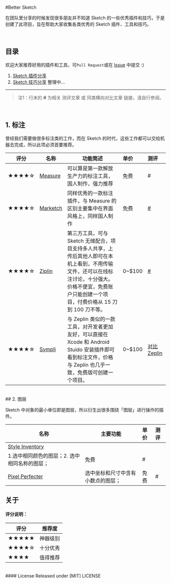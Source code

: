 
#Better Sketch

在团队里分享的时候发现很多朋友并不知道 Sketch 的一些优秀插件和技巧，于是创建了此项目，旨在帮助大家收集各类优秀的 Sketch 插件、工具和技巧。

<br>

## 目录

欢迎大家推荐好用的插件和工具，可`Pull Request`或在 [Issue] 中提交 :)

1. [Sketch 插件分享](./README.md)
2. [Sketch 技巧分享](./Sketch-Tips-Tricks.md) 整理中...

---
>注1：行末的 **#** 为相关 测评文章 或 同类横向对比文章 链接，请自行参阅。  

<br>

## 1. 标注

曾经我们需要做很多标注类的工作，而在 Sketch 的时代，这些工作都可以交给机器去完成，所以此项必须首要推荐。

| 评分    | 名称                                       | 功能简述                                     | 单价     | 测评                                       |
| ----- | ---------------------------------------- | ---------------------------------------- | :----- | :--------------------------------------- |
| ★★★★☆ | [Measure](http://utom.design/measure/)   | 可以算是第一款解放生产力的标注工具，国人制作，强力推荐              | 免费     | #                                        |
| ★★★★☆ | [Marketch](https://github.com/tudou527/marketch) | 同样优秀的一款标注插件，与 Measure 的区别主要集中在界面风格上，同样国人制作 | 免费     | [#](https://www.macstories.net/reviews/1password-4-for-mac-review/) |
| ★★★★☆ | [Ziplin](https://zeplin.io/)             | 第三方工具，可与 Sketch 无缝配合，项目支持多人共享，上传后其他人即可在本机上看到，不用传输文件，还可以在线标注讨论，十分强大。价格不便宜，免费账户只能创建一个项目，付费价格从 15 刀到 100 刀不等。 | 0~$100 | [#](https://www.zhihu.com/question/27713420) |
| ★★★★☆ | [Sympli](https://sympli.io/)             | 与 Zeplin 类似的一款工具，对开发者更加友好，可以直接在 Xcode 和 Android Stuido 安装插件即可看到标注文件，价格与 Zeplin 也几乎一致，免费版可创建一个项目。 | 0~$100 | [对比 Zeplin](https://designtongue.me/sketch-plugin-zeplin-vs-sympli/) |

<br>
## 2. 图层

Sketch 中对象的最小单位即是图层，所以衍生出很多围绕「图层」进行操作的插件。

| 名称 | 主要功能 | 单价 | 测评 |
| ------- | ------------- | :----- | :-------------- |
 | [Style Inventory](https://github.com/getflourish/Sketch-Style-Inventory)   | 
 1.选中相同颜色的图层；2. 选中相同名称的图层； | 免费 | # |
  | [Pixel Perfecter](https://github.com/swiadek/pixel-perfecter-sketch-plugin) | 选中坐标和尺寸中含有小数点的图层； | 免费 | # |



## 关于

#### 评分说明：

| 评分    | 推荐度  |
| ----- | ---- |
| ★★★★★ | 神器级别 |
| ★★★★☆ | 十分优秀 |
| ★★★★  | 值得推荐 |


<br>
#### License
Released under [MIT] LICENSE


[issue]: https://github.com/zifeixu85/Better-Sketch/issues
[反馈]: https://github.com/zifeixu85/Better-Sketch/issues/new
[MIT]: https://rem.mit-license.org/